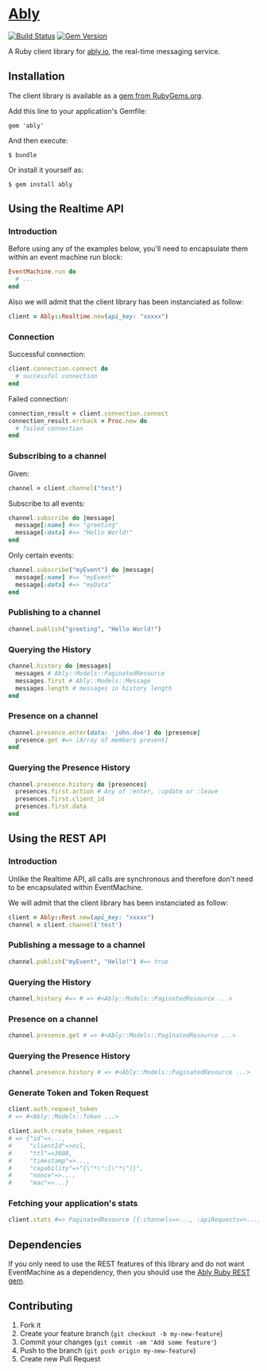 # [Ably](https://ably.io)

[![Build Status](https://travis-ci.org/ably/ably-ruby.png)](https://travis-ci.org/ably/ably-ruby)
[![Gem Version](https://badge.fury.io/rb/ably.svg)](http://badge.fury.io/rb/ably)

A Ruby client library for [ably.io](https://ably.io), the real-time messaging service.

## Installation

The client library is available as a [gem from RubyGems.org](https://rubygems.org/gems/ably).

Add this line to your application's Gemfile:

    gem 'ably'

And then execute:

    $ bundle

Or install it yourself as:

    $ gem install ably

## Using the Realtime API

### Introduction

Before using any of the examples below, you'll need to encapsulate them within an event machine run block:

```ruby
EventMachine.run do
  # ...
end
```

Also we will admit that the client library has been instanciated as follow:

```ruby
client = Ably::Realtime.new(api_key: "xxxxx")
```

### Connection

Successful connection:

```ruby
client.connection.connect do
  # successful connection
end
```

Failed connection:

```ruby
connection_result = client.connection.connect
connection_result.errback = Proc.new do
  # failed connection
end
```

### Subscribing to a channel

Given:

```ruby
channel = client.channel("test")
```

Subscribe to all events:

```ruby
channel.subscribe do |message|
  message[:name] #=> "greeting"
  message[:data] #=> "Hello World!"
end
```

Only certain events:

```ruby
channel.subscribe("myEvent") do |message|
  message[:name] #=> "myEvent"
  message[:data] #=> "myData"
end
```

### Publishing to a channel

```ruby
channel.publish("greeting", "Hello World!")
```

### Querying the History

```ruby
channel.history do |messages|
  messages # Ably::Models::PaginatedResource
  messages.first # Ably::Models::Message
  messages.length # messages in history length
end
```

### Presence on a channel

```ruby
channel.presence.enter(data: 'john.doe') do |presence|
  presence.get #=> [Array of members present]
end
```

### Querying the Presence History

```ruby
channel.presence.history do |presences|
  presences.first.action # Any of :enter, :update or :leave
  presences.first.client_id
  presences.first.data
end
```

## Using the REST API

### Introduction

Unlike the Realtime API, all calls are synchronous and therefore don't need to
be encapsulated within EventMachine.

We will admit that the client library has been instanciated as follow:

```ruby
client = Ably::Rest.new(api_key: "xxxxx")
channel = client.channel('test')
```

### Publishing a message to a channel

```ruby
channel.publish("myEvent", "Hello!") #=> true
```

### Querying the History

```ruby
channel.history #=> # => #<Ably::Models::PaginatedResource ...>
```

### Presence on a channel

```ruby
channel.presence.get # => #<Ably::Models::PaginatedResource ...>
```

### Querying the Presence History

```ruby
channel.presence.history # => #<Ably::Models::PaginatedResource ...>
```

### Generate Token and Token Request

```ruby
client.auth.request_token
# => #<Ably::Models::Token ...>

client.auth.create_token_request
# => {"id"=>...,
#     "clientId"=>nil,
#     "ttl"=>3600,
#     "timestamp"=>...,
#     "capability"=>"{\"*\":[\"*\"]}",
#     "nonce"=>...,
#     "mac"=>...}
```

### Fetching your application's stats

```ruby
client.stats #=> PaginatedResource [{:channels=>..., :apiRequests=>..., ...}]
```

## Dependencies

If you only need to use the REST features of this library and do not want EventMachine as a dependency, then you should use the [Ably Ruby REST gem](https://rubygems.org/gems/ably-rest).

## Contributing

1. Fork it
2. Create your feature branch (`git checkout -b my-new-feature`)
3. Commit your changes (`git commit -am 'Add some feature'`)
4. Push to the branch (`git push origin my-new-feature`)
5. Create new Pull Request
